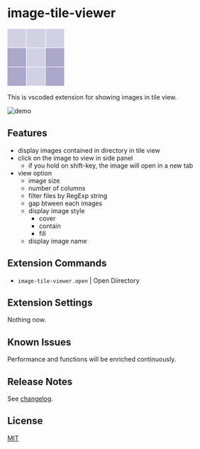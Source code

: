 # image-tile-viewer

![icon](https://github.com/ayatough/vscode-image-tile-viewer/raw/master/media/icon.png)

This is vscoded extension for showing images in tile view.

![demo](https://github.com/ayatough/vscode-image-tile-viewer/raw/master/media/demo.gif)

## Features

- display images contained in directory in tile view
- click on the image to view in side panel
  - if you hold on shift-key, the image will open in a new tab
- view option
  - image size
  - number of columns
  - filter files by RegExp string
  - gap btween each images
  - display image style
    - cover
    - contain
    - fill
  - display image name

## Extension Commands

- `image-tile-viewer.open` | Open Diirectory

## Extension Settings

Nothing now.

## Known Issues

Performance and functions will be enriched continuously.

## Release Notes

See [changelog](./CHANGELOG.md).

## License

[MIT](LICENSE)
